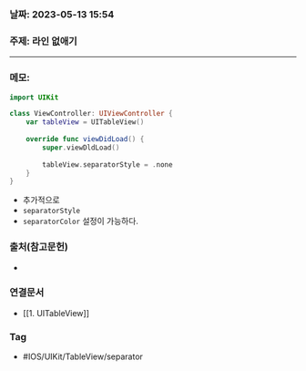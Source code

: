 ### 날짜: 2023-05-13 15:54

### 주제: 라인 없애기
---
### 메모: 
~~~ swift 
import UIKit

class ViewController: UIViewController { 
	var tableView = UITableView()
	
	override func viewDidLoad() { 
		super.viewDldLoad() 
		
		tableView.separatorStyle = .none 
	}
}
~~~
- 추가적으로 
- `separatorStyle` 
- `separatorColor`  설정이 가능하다. 

### 출처(참고문헌) 
- 

### 연결문서 
- [[1. UITableView]]

### Tag
- #IOS/UIKit/TableView/separator 